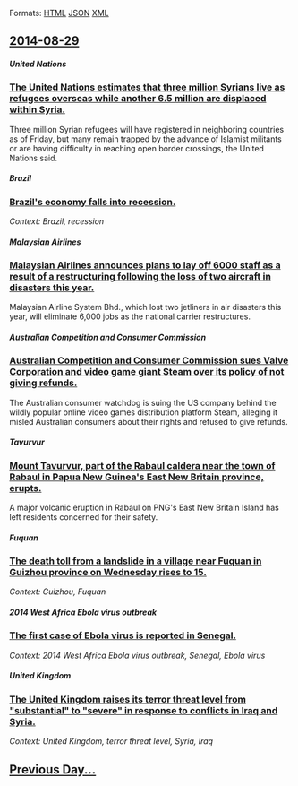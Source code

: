 
Formats: [HTML](2014/08/29/index.html)  [JSON](2014/08/29/index.json)  [XML](2014/08/29/index.xml)  

## [2014-08-29](/news/2014/08/29/index.md)

##### United Nations
### [The United Nations estimates that three million Syrians live as refugees overseas while another 6.5 million are displaced within Syria. ](/news/2014/08/29/the-united-nations-estimates-that-three-million-syrians-live-as-refugees-overseas-while-another-6-5-million-are-displaced-within-syria.md)
Three million Syrian refugees will have registered in neighboring countries as of Friday, but many remain trapped by the advance of Islamist militants or are having difficulty in reaching open border crossings, the United Nations said.

##### Brazil
### [Brazil's economy falls into recession. ](/news/2014/08/29/brazil-s-economy-falls-into-recession.md)
_Context: Brazil, recession_

##### Malaysian Airlines
### [Malaysian Airlines announces plans to lay off 6000 staff as a result of a restructuring following the loss of two aircraft in disasters this year. ](/news/2014/08/29/malaysian-airlines-announces-plans-to-lay-off-6000-staff-as-a-result-of-a-restructuring-following-the-loss-of-two-aircraft-in-disasters-this.md)
Malaysian Airline System Bhd., which lost two jetliners in air disasters this year, will eliminate 6,000 jobs as the national carrier restructures.

##### Australian Competition and Consumer Commission
### [Australian Competition and Consumer Commission sues Valve Corporation and video game giant Steam over its policy of not giving refunds. ](/news/2014/08/29/australian-competition-and-consumer-commission-sues-valve-corporation-and-video-game-giant-steam-over-its-policy-of-not-giving-refunds.md)
The Australian consumer watchdog is suing the US company behind the wildly popular online video games distribution platform Steam, alleging it misled Australian consumers about their rights and refused to give refunds.

##### Tavurvur
### [Mount Tavurvur, part of the Rabaul caldera near the town of Rabaul in Papua New Guinea's East New Britain province, erupts. ](/news/2014/08/29/mount-tavurvur-part-of-the-rabaul-caldera-near-the-town-of-rabaul-in-papua-new-guinea-s-east-new-britain-province-erupts.md)
A major volcanic eruption in Rabaul on PNG&#039;s East New Britain Island has left residents concerned for their safety.

##### Fuquan
### [The death toll from a landslide in a village near Fuquan in Guizhou province on Wednesday rises to 15. ](/news/2014/08/29/the-death-toll-from-a-landslide-in-a-village-near-fuquan-in-guizhou-province-on-wednesday-rises-to-15.md)
_Context: Guizhou, Fuquan_

##### 2014 West Africa Ebola virus outbreak
### [The first case of Ebola virus is reported in Senegal. ](/news/2014/08/29/the-first-case-of-ebola-virus-is-reported-in-senegal.md)
_Context: 2014 West Africa Ebola virus outbreak, Senegal, Ebola virus_

##### United Kingdom
### [The United Kingdom raises its terror threat level from "substantial" to "severe" in response to conflicts in Iraq and Syria. ](/news/2014/08/29/the-united-kingdom-raises-its-terror-threat-level-from-substantial-to-severe-in-response-to-conflicts-in-iraq-and-syria.md)
_Context: United Kingdom, terror threat level, Syria, Iraq_

## [Previous Day...](/news/2014/08/28/index.md)

